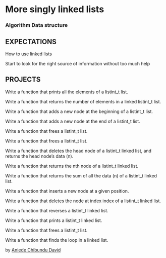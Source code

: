 # More singly linked lists

###  Algorithm Data structure

## EXPECTATIONS

How to use linked lists

Start to look for the right source of information without too much help

## PROJECTS

Write a function that prints all the elements of a listint_t list.

Write a function that returns the number of elements in a linked listint_t list.

Write a function that adds a new node at the beginning of a listint_t list.

Write a function that adds a new node at the end of a listint_t list.

Write a function that frees a listint_t list.

Write a function that frees a listint_t list.

Write a function that deletes the head node of a listint_t linked list, and returns the head node’s data (n).

Write a function that returns the nth node of a listint_t linked list.

Write a function that returns the sum of all the data (n) of a listint_t linked list.

Write a function that inserts a new node at a given position.

Write a function that deletes the node at index index of a listint_t linked list.

Write a function that reverses a listint_t linked list.

Write a function that prints a listint_t linked list.

Write a function that frees a listint_t list.

Write a function that finds the loop in a linked list.

by [Aniede Chibundu David](https://github.com/Ikendu)

